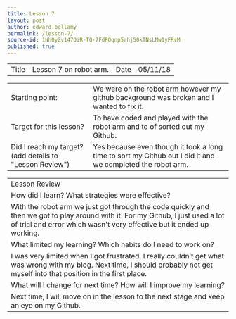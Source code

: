 ```yaml
---
title: Lesson 7
layout: post
author: edward.bellamy
permalink: /lesson-7/
source-id: 1NhOyZv147OiR-TQ-7FdFQqnp5ahj50kTNsLMw1yFRvM
published: true
---
```

<table>
  <tr>
    <td>Title</td>
    <td>Lesson 7 on robot arm.</td>
    <td>Date</td>
    <td>05/11/18</td>
  </tr>
</table>


<table>
  <tr>
    <td>Starting point:</td>
    <td>We were on the robot arm however my github background was broken and I wanted to fix it.</td>
  </tr>
  <tr>
    <td>Target for this lesson?</td>
    <td>To have coded and played with the robot arm and to of sorted out my Github.</td>
  </tr>
  <tr>
    <td>Did I reach my target? 
(add details to "Lesson Review")</td>
    <td> Yes because even though it took a long time to sort my Github out I did it and we completed the robot arm.</td>
  </tr>
</table>


<table>
  <tr>
    <td>Lesson Review</td>
  </tr>
  <tr>
    <td>How did I learn? What strategies were effective? </td>
  </tr>
  <tr>
    <td>With the robot arm we just got through the code quickly and then we got to play around with it. For my Github, I just used a lot of trial and error which wasn't very effective but it ended up working.</td>
  </tr>
  <tr>
    <td>What limited my learning? Which habits do I need to work on? </td>
  </tr>
  <tr>
    <td>I was very limited when I got frustrated. I really couldn’t get what was wrong with my blog. Next time, I should probably not get myself into that position in the first place.</td>
  </tr>
  <tr>
    <td>What will I change for next time? How will I improve my learning?</td>
  </tr>
  <tr>
    <td>Next time, I will move on in the lesson to the next stage and keep an eye on my Github.</td>
  </tr>
</table>


